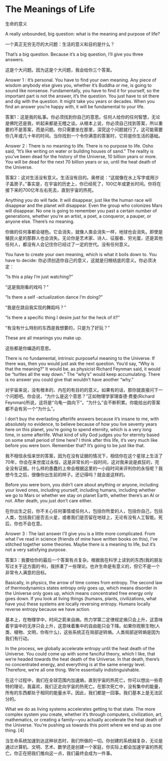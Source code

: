 # The Meanings of Life
生命的意义

A really unbounded, big question: what is the meaning and purpose of life?

一个真正无穷无尽的大问题：生活的意义和目的是什么？

That’s a big question. Because it’s a big question, I’ll give you three answers.

这是个大问题。因为这是个大问题，我会给你三个答案。

Answer 1 : It’s personal. You have to find your own meaning. Any piece of wisdom anybody else gives you, whether it’s Buddha or me, is going to sound like nonsense. Fundamentally, you have to find it for yourself, so the important part is not the answer, it’s the question. You just have to sit there and dig with the question. It might take you years or decades. When you find an answer you’re happy with, it will be fundamental to your life.

答案1：这是我的私事。你必须找到你自己的意思。任何人给你的任何智慧，无论是佛陀还是我，听起来都是无稽之谈。从根本上说，你必须自己找到答案，所以重要的不是答案，而是问题。你只需要坐在那里，深究这个问题就行了。这可能需要你几年或几十年的时间。当你找到一个令你满意的答案时，它将是你生活的基础。

Answer 2 : There is no meaning to life. There is no purpose to life. Osho said, “It’s like writing on water or building houses of sand.” The reality is you’ve been dead for the history of the Universe, 10 billion years or more. You will be dead for the next 70 billion years or so, until the heat death of the Universe.

答案2：这对生活没有意义。生活没有目的。奥修说：“这就像在水上写字或用沙子盖房子。”事实是，在宇宙的历史上，你已经死了，100亿年或更长时间。你将在接下来的700亿年左右死去，直到宇宙的热死。

Anything you do will fade. It will disappear, just like the human race will disappear and the planet will disappear. Even the group who colonizes Mars will disappear. No one is going to remember you past a certain number of generations, whether you’re an artist, a poet, a conqueror, a pauper, or anyone else. There’s no meaning.

你做的任何事都会褪色。它会消失，就像人类会消失一样，地球也会消失。即使是殖民火星的那群人也会消失。无论你是艺术家、诗人、征服者、穷光蛋，还是其他任何人，都没有人会记住你已经过了一定的世代。没有任何意义。

You have to create your own meaning, which is what it boils down to. You have to decide:
你必须创造你自己的意义，这就是归根结底的意义。你必须决定：

“Is this a play I’m just watching?”

“这是我刚看的戏吗？”

“Is there a self -actualization dance I’m doing?”

“我是在跳自我实现的舞蹈吗？”

“Is there a specific thing I desire just for the heck of it?”

“有没有什么特别的东西是我想要的，只是为了好玩？”

These are all meanings you make up.

这些都是你编造的意思。

There is no fundamental, intrinsic purposeful meaning to the Universe. If there was, then you would just ask the next question. You’d say, “Why is that the meaning?” It would be, as physicist Richard Feynman said, it would be “turtles all the way down.” The “why’s” would keep accumulating. There is no answer you could give that wouldn’t have another “why.”

对宇宙来说，没有根本的、内在的有目的的意义。如果有的话，那你就直接问下一个问题吧。你会说，“为什么是这个意思？”正如物理学家理查德·费曼(Richard Feynman)所说，这将是“乌龟一路向下”。“为什么”会不断积累。你能给出的答案都不会有另一个“为什么”。

I don’t buy the everlasting afterlife answers because it’s insane to me, with absolutely no evidence, to believe because of how you live seventy years here on this planet, you’re going to spend eternity, which is a very long time, in some afterlife. What kind of silly God judges you for eternity based on some small period of time here? I think after this life, it’s very much like before you were born. Remember that? It’s going to be just like that.

我不相信永恒来世的答案，因为在没有证据的情况下，相信你在这个星球上生活了70年，你会在来世度过永恒，这是非常长的一段时间，这对我来说是疯狂的，完全没有证据。什么样的愚蠢的上帝会根据这里的一小段时间来评判你的永恒呢？我想今生之后，很像你出生前的样子。还记得吗？就会是这样的。

Before you were born, you didn’t care about anything or anyone, including your loved ones, including yourself, including humans, including whether we go to Mars or whether we stay on planet Earth, whether there’s an AI or not. After death, you just don’t care either.

在你出生之前，你不关心任何事情或任何人，包括你所爱的人，包括你自己，包括人类，包括我们是否去火星，或者我们是否留在地球上，无论有没有人工智能。死后，你也不会在意。

Answer 3 : The last answer I’ll give you is a little more complicated. From what I’ve read in science (friends of mine have written books on this), I’ve stitched together some theories. Maybe there is a meaning to life, but it’s not a very satisfying purpose.

答案3：我要给你的最后一个答案有点复杂。根据我在科学上读到的东西(我的朋友写过关于这方面的书)，我拼凑了一些理论。也许生命是有意义的，但它不是一个非常令人满意的目标。

Basically, in physics, the arrow of time comes from entropy. The second law of thermodynamics states entropy only goes up, which means disorder in the Universe only goes up, which means concentrated free energy only goes down. If you look at living things (humans, plants, civilizations, what have you) these systems are locally reversing entropy. Humans locally reverse entropy because we have action.

基本上，在物理学中，时间之箭来自熵。热力学第二定律规定熵只会上升，这意味着宇宙中的无序只会上升，这意味着集中的自由能只会下降。如果你观察生物(人类、植物、文明，你有什么)，这些系统正在局部逆转熵。人类局部逆转熵是因为我们有行动。

In the process, we globally accelerate entropy until the heat death of the Universe. You could come up with some fanciful theory, which I like, that we’re headed towards the heat death of the Universe. In that death, there’s no concentrated energy, and everything is at the same energy level. Therefore, we’re all one thing. We’re essentially indistinguishable.

在这个过程中，我们在全球范围内加速熵，直到宇宙的热死亡。你可以想出一些奇特的理论，我喜欢，我们正走向宇宙的热死亡。在那次死亡中，没有集中的能量，所有的东西都处于相同的能量水平。因此，我们都是一回事。我们基本上是无法区分的。

What we do as living systems accelerates getting to that state. The more complex system you create, whether it’s through computers, civilization, art, mathematics, or creating a family—you actually accelerate the heat death of the Universe. You’re pushing us towards this point where we end up as one thing. [4]

当生命系统加速到达这种状态时，我们所做的一切。你创建的系统越复杂，无论是通过计算机、文明、艺术、数学还是创建一个家庭，你实际上都会加速宇宙的热死亡。你正在把我们推向这一点，我们最终会成为一件事。
